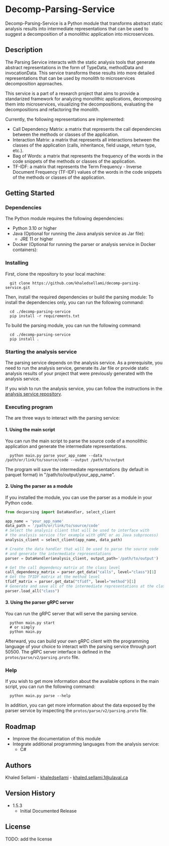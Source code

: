 # Decomp-Parsing-Service

Decomp-Parsing-Service is a Python module that transforms abstract static analysis results into intermediate representations that can be used to suggest a decomposition of a monolithic application into microservices.

## Description

The Parsing Service interacts with the static analysis tools that generate abstract representations in the form of TypeData, methodData and invocationData. This service transforms these results into more detailed representations that can be used by monolith to microservices decomposition approaches. 

This service is a part of a research project that aims to provide a standarized framework for analyzing monolithic applications, decomposing them into microservices, visualizing the decompositions, evaluating the decompositions and refactoring the monolith.

Currently, the following representations are implemented:
- Call Dependency Matrix: a matrix that represents the call dependencies between the methods or classes of the application.
- Interaction Matrix: a matrix that represents all interactions between the classes of the application (calls, inheritance, field usage, return type, etc.).
- Bag of Words: a matrix that represents the frequency of the words in the code snippets of the methods or classes of the application.
- TF-IDF: a matrix that represents the Term Frequency - Inverse Document Frequency (TF-IDF) values of the words in the code snippets of the methods or classes of the application.

## Getting Started

### Dependencies

The Python module requires the following dependencies:
* Python 3.10 or higher
* Java (Optional for running the Java analysis service as Jar file):
  * JRE 11 or higher
* Docker (Optional for running the parser or analysis service in Docker containers):


### Installing

First, clone the repository to your local machine:
```
  git clone https://github.com/khaledsellami/decomp-parsing-service.git
```
Then, install the required dependencies or build the parsing module:
To install the dependencies only, you can run the following command:
```
  cd ./decomp-parsing-service
  pip install -r requirements.txt
```

To build the parsing module, you can run the following command:

```
  cd ./decomp-parsing-service
  pip install .
```

### Starting the analysis service
The parsing service depends on the analysis service. As a prerequisite, you need to run the analysis service, generate its Jar file or provide static analysis results of your project that were previously generated with the analysis service.

If you wish to run the analysis service, you can follow the instructions in the [analysis service repository](https://github.com/khaledsellami/decomp-java-analysis-service).

### Executing program

The are three ways to interact with the parsing service:

#### 1. Using the main script

You can run the main script to parse the source code of a monolithic application and generate the intermediate representations.
```
  python main.py parse your_app_name --data /path/or/link/to/source/code --output /path/to/output
```
The program will save the intermediate representations (by default in parquet format) in "/path/to/output/your_app_name".

#### 2. Using the parser as a module
If you installed the module, you can use the parser as a module in your Python code.
```python
from decparsing import DataHandler, select_client

app_name = 'your_app_name'
data_path = '/path/or/link/to/source/code'
# Select the analysis client that will be used to interface with 
# the analysis service (for example with gRPC or as Java subprocess)
analysis_client = select_client(app_name, data_path)

# Create the data handler that will be used to parse the source code 
# and generate the intermediate representations
parser = DataHandler(analysis_client, output_path='/path/to/output')

# Get the call dependency matrix at the class level
call_dependency_matrix = parser.get_data("calls", level="class")[1]
# Get the TFIDF matrix at the method level
tfidf_matrix = parser.get_data("tfidf", level="method")[1]
# Generate and save all of the intermediate representations at the class level
parser.load_all("class")
```

#### 3. Using the parser gRPC server

You can run the gRPC server that will serve the parsing service.
```
  python main.py start
  # or simply
  python main.py
```
Afterward, you can build your own gRPC client with the programming language of your choice to interact with the parsing service through port 50500. The gRPC server interface is defined in the `protos/parse/v2/parsing.proto` file.


### Help

If you wish to get more information about the available options in the main script, you can run the following command:
```
  python main.py parse --help
```

In addition, you can get more information about the data exposed by the parser service by inspecting the `protos/parse/v2/parsing.proto` file.

## Roadmap
* Improve the documentation of this module
* Integrate additional programming languages from the analysis service:
  * C#

## Authors

Khaled Sellami - [khaledsellami](https://github.com/khaledsellami) - khaled.sellami.1@ulaval.ca

## Version History

* 1.5.3
    * Initial Documented Release

## License

TODO: add the license